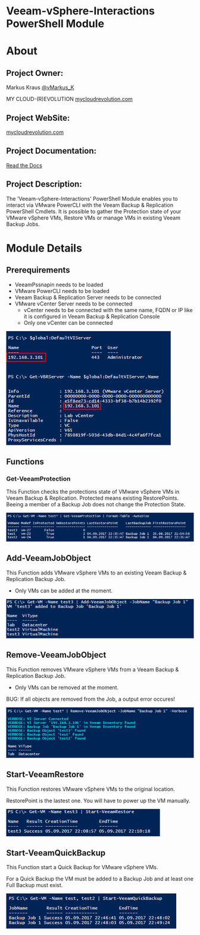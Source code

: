Veeam-vSphere-Interactions PowerShell Module
=============

# About

## Project Owner:

Markus Kraus [@vMarkus_K](https://twitter.com/vMarkus_K)

MY CLOUD-(R)EVOLUTION [mycloudrevolution.com](http://mycloudrevolution.com/)

## Project WebSite:

[mycloudrevolution.com](http://mycloudrevolution.com/)

## Project Documentation:

[Read the Docs](http://readthedocs.io/)

## Project Description:

The 'Veeam-vSphere-Interactions' PowerShell Module enables you to interact via VMware PowerCLI with the Veeam Backup & Replication PowerShell Cmdlets.
It is possible to gather the Protection state of your VMware vSphere VMs, Restore VMs or manage VMs in existing Veeam Backup Jobs.

# Module Details

## Prerequirements

* VeeamPssnapin needs to be loaded
* VMware PowerCLI needs to be loaded
* Veeam Backup & Replication Server needs to be connected
* VMware vCenter Server needs to be connected
    * vCenter needs to be connected with the same name, FQDN or IP like it is configured in Veeam Backup & Replication Console
    * Only one vCenter can be connected

![vCenter](/media/vCenter.png)
## Functions

### Get-VeeamProtection

This Function checks the protections state of VMware vSphere VMs in Veeam Backup & Replication.
Protected means existing RestorePoints. Beeing a member of a Backup Job does not change the Protection State.

![Get-VeeamProtection](/media/Get-VeeamProtection.png)

## Add-VeeamJobObject

This Function adds VMware vSphere VMs to an existing Veeam Backup & Replication Backup Job.

* Only VMs can be added at the moment.


![Add-VeeamJobObject](/media/Add-VeeamJobObject.png)

## Remove-VeeamJobObject

This Function removes VMware vSphere VMs from a Veeam Backup & Replication Backup Job.

* Only VMs can be removed at the moment.

BUG: If all objects are removed from the Job, a output error occures!


![Remove-VeeamJobObject](/media/Remove-VeeamJobObject.png)

## Start-VeeamRestore

This Function restores VMware vSphere VMs to the original location.

RestorePoint is the lastest one. You will have to power up the VM manually.


![Start-VeeamRestore](/media/Start-VeeamRestore.png)

## Start-VeeamQuickBackup

This Function start a Quick Backup for VMware vSphere VMs.

For a Quick Backup the VM must be added to a Backup Job and at least one Full Backup must exist.

![Start-VeeamQuickBackup](/media/Start-VeeamQuickBackup.png)
